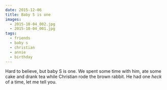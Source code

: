 ```yaml
---
date: 2015-12-06
title: Baby S is one
images:
  - 2015-10-04_002.jpg
  - 2015-10-04_001.jpg
tags:
  - friends
  - baby s
  - christian
  - annie
  - birthday
---
```

Hard to believe, but baby S is one. We spent some time with him, ate some cake and drank tea while Christian rode the brown rabbit. He had one _heck_ of a time, let me tell you.